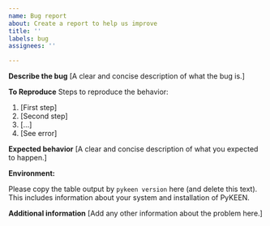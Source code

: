```yaml
---
name: Bug report
about: Create a report to help us improve
title: ''
labels: bug
assignees: ''

---
```


**Describe the bug**
[A clear and concise description of what the bug is.]

**To Reproduce**
Steps to reproduce the behavior:
1. [First step]
2. [Second step]
3. [...]
4. [See error]

**Expected behavior**
[A clear and concise description of what you expected to happen.]

**Environment:**

Please copy the table output by `pykeen version` here (and delete this text).
This includes information about your system and installation of PyKEEN.

**Additional information**
[Add any other information about the problem here.]
